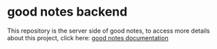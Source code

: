 <div>
  <h1>good notes backend</h1>
  <p>
    This repository is the server side of good notes, to access more details about this project, click here: 
    <a href="https://github.com/GustavoRodrigue-s/good-notes">good notes documentation</a>
  </p>
</div>
